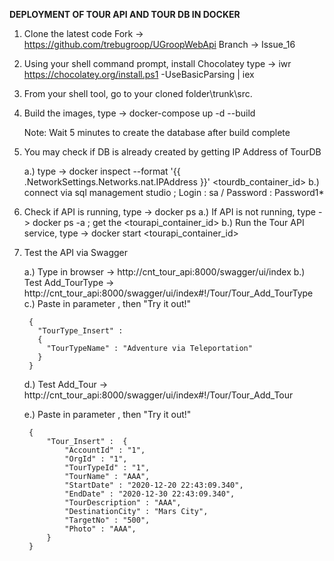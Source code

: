 **DEPLOYMENT OF TOUR API AND TOUR DB IN DOCKER**


1. Clone the latest code 
   Fork -> https://github.com/trebugroop/UGroopWebApi
   Branch -> Issue_16

2. Using your shell command prompt, install Chocolatey 
   type -> iwr https://chocolatey.org/install.ps1 -UseBasicParsing | iex

3. From your shell tool, go to your cloned folder\trunk\src. 

4. Build the images, type -> docker-compose up -d --build 

   Note: Wait 5 minutes to create the database after build complete

4. You may check if DB is already created by getting IP Address of TourDB
   
   a.) type -> docker inspect --format '{{ .NetworkSettings.Networks.nat.IPAddress }}' <tourdb_container_id> 
   b.) connect via sql management studio ; Login : sa  /  Password : Password1*

5. Check if API is running, type -> docker ps
   a.) If API is not running, type -> docker ps -a  ; get the <tourapi_container_id> 
   b.) Run the Tour API service, type -> docker start <tourapi_container_id>

5. Test the API via Swagger
	
   a.) Type in browser -> http://cnt_tour_api:8000/swagger/ui/index
   b.) Test Add_TourType -> http://cnt_tour_api:8000/swagger/ui/index#!/Tour/Tour_Add_TourType
   c.) Paste in parameter , then "Try it out!"
	
		{
		  "TourType_Insert" :
		  {
			"TourTypeName" : "Adventure via Teleportation"
		  }
		}
	
   d.) Test Add_Tour -> http://cnt_tour_api:8000/swagger/ui/index#!/Tour/Tour_Add_Tour
	
   e.) Paste in parameter , then "Try it out!"
	
	    {
			"Tour_Insert" :  {
				"AccountId" : "1",
				"OrgId" : "1",
				"TourTypeId" : "1",
				"TourName" : "AAA",
				"StartDate" : "2020-12-20 22:43:09.340",
				"EndDate" : "2020-12-30 22:43:09.340",
				"TourDescription" : "AAA",
				"DestinationCity" : "Mars City",
				"TargetNo" : "500",
				"Photo" : "AAA",
			}
		}
	

